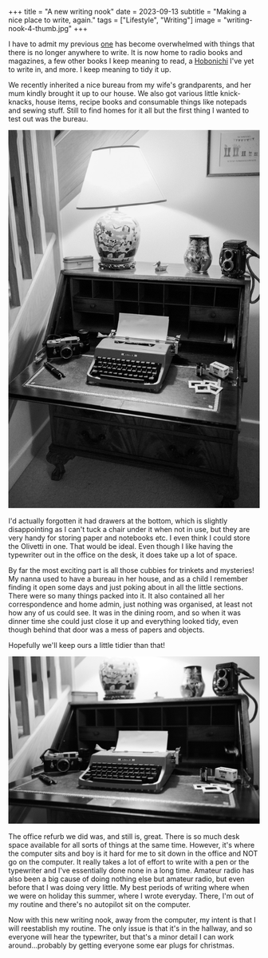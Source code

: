 +++
title =  "A new writing nook"
date =  2023-09-13
subtitle =  "Making a nice place to write, again."
tags =  ["Lifestyle", "Writing"]
image = "writing-nook-4-thumb.jpg"
+++

I have to admit my previous [one](https://alexjj.com/posts/2022/a-little-writing-nook/) has become overwhelmed with things that there is no longer anywhere to write. It is now home to radio books and magazines, a few other books I keep meaning to read, a [Hobonichi](https://alexjj.com/posts/2022/hobonichi-first/) I've yet to write in, and more. I keep meaning to tidy it up.

We recently inherited a nice bureau from my wife's grandparents, and her mum kindly brought it up to our house. We also got various little knick-knacks, house items, recipe books and consumable things like notepads and sewing stuff. Still to find homes for it all but the first thing I wanted to test out was the bureau.

![Now I'm creative](writing-nook-1.jpg "Now I'm creative")

I'd actually forgotten it had drawers at the bottom, which is slightly disappointing as I can't tuck a chair under it when not in use, but they are very handy for storing paper and notebooks etc. I even think I could store the Olivetti in one. That would be ideal. Even though I like having the typewriter out in the office on the desk, it does take up a lot of space.

By far the most exciting part is all those cubbies for trinkets and mysteries! My nanna used to have a bureau in her house, and as a child I remember finding it open some days and just poking about in all the little sections. There were so many things packed into it. It also contained all her correspondence and home admin, just nothing was organised, at least not how any of us could see. It was in the dining room, and so when it was dinner time she could just close it up and everything looked tidy, even though behind that door was a mess of papers and objects.

Hopefully we'll keep ours a little tidier than that!

![Analogue level: All](writing-nook-2.jpg "Analogue level: All")

The office refurb we did was, and still is, great. There is so much desk space available for all sorts of things at the same time. However, it's where the computer sits and boy is it hard for me to sit down in the office and NOT go on the computer. It really takes a lot of effort to write with a pen or the typewriter and I've essentially done none in a long time. Amateur radio has also been a big cause of doing nothing else but amateur radio, but even before that I was doing very little. My best periods of writing where when we were on holiday this summer, where I wrote everyday. There, I'm out of my routine and there's no autopilot sit on the computer.

Now with this new writing nook, away from the computer, my intent is that I will reestablish my routine. The only issue is that it's in the hallway, and so everyone will hear the typewriter, but that's a minor detail I can work around...probably by getting everyone some ear plugs for christmas.
